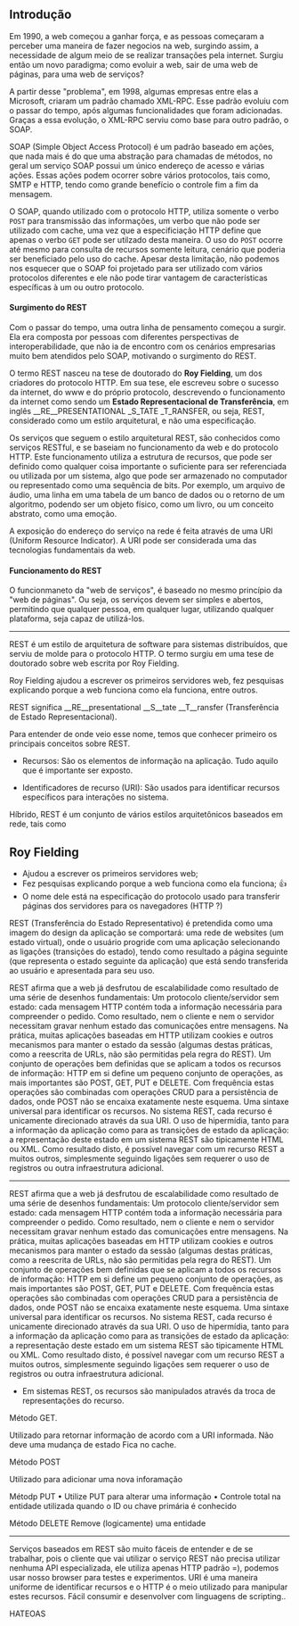 ## Introdução

Em 1990, a web começou a ganhar força, e as pessoas começaram a perceber uma maneira de fazer negocios na web, surgindo assim, a necessidade de algum meio de se realizar transações pela internet. Surgiu então um novo paradigma; como evoluir a web, sair de uma web de páginas, para uma web de serviços?

A partir desse "problema", em 1998, algumas empresas entre elas a Microsoft, criaram um padrão chamado XML-RPC. Esse padrão evoluiu com o passar do tempo, após algumas funcionalidades que foram adicionadas. Graças a essa evolução, o XML-RPC serviu como base para outro padrão, o SOAP.

SOAP (Simple Object Access Protocol) é um padrão baseado em ações, que nada mais é do que uma abstração para chamadas de métodos, no geral um serviço SOAP possui um único endereço de acesso e várias ações. Essas ações podem ocorrer sobre vários protocolos, tais como, SMTP e HTTP, tendo como grande benefício o controle fim a fim da mensagem.

O SOAP, quando utilizado com o protocolo HTTP, utiliza somente o verbo `POST` para transmissão das informações, um verbo que não pode ser utilizado com cache, uma vez que a especificiação HTTP define que apenas o verbo `GET` pode ser utilzado desta maneira. O uso do `POST` ocorre até mesmo para consulta de recursos somente leitura, cenário que poderia ser beneficiado pelo uso do cache. Apesar desta limitação, não podemos nos esquecer que o SOAP foi projetado para ser utilizado com vários protocolos diferentes e ele não pode tirar vantagem de características específicas à um ou outro protocolo.

#### Surgimento do REST

Com o passar do tempo, uma outra linha de pensamento começou a surgir. Ela era composta por pessoas com diferentes perspectivas de interoperabilidade, que não ia de encontro com os cenários empresarias muito bem atendidos pelo SOAP, motivando o surgimento do REST.

O termo REST nasceu na tese de doutorado do __Roy Fielding__, um dos criadores do protocolo HTTP. Em sua tese, ele escreveu sobre o sucesso da internet, do www e do próprio protocolo, descrevendo o funcionamento da internet como sendo um __Estado Representacional de Transferência__, em inglês __RE__PRESENTATIONAL _S_TATE _T_RANSFER, ou seja, REST, considerado como um estilo arquitetural, e não uma especificação. 

Os serviços que seguem o estilo arquitetural REST, são conhecidos como serviços RESTful, e se baseiam no funcionamento da web e do protocolo HTTP. Este funcionamento utiliza a estrutura de recursos, que pode ser definido como qualquer coisa importante o suficiente para ser referenciada ou utilizada por um sistema, algo que pode ser armazenado no computador ou representado como uma sequência de bits. Por exemplo, um arquivo de áudio, uma linha em uma tabela de um banco de dados ou o retorno de um algoritmo, podendo ser um objeto físico, como um livro, ou um conceito abstrato, como uma emoção. 

A exposição do endereço do serviço na rede é feita através de uma URI (Uniform Resource Indicator). A URI pode ser considerada uma das tecnologias fundamentais da web.

#### Funcionamento do REST

O funcionmaneto da "web de serviços", é baseado no mesmo princípio da "web de páginas". Ou seja, os serviços devem ser simples e abertos, permitindo que qualquer pessoa, em qualquer lugar, utilizando qualquer plataforma, seja capaz de utilizá-los.

---

REST é um estilo de arquitetura de software para sistemas distribuídos, que serviu de molde para o protocolo HTTP. O termo surgiu em uma tese de doutorado sobre web escrita por Roy Fielding.

Roy Fielding ajudou a escrever os primeiros servidores web, fez pesquisas explicando porque a web funciona como ela funciona, entre outros. 

REST significa __RE__presentational __S__tate __T__ransfer (Transferência de Estado Representacional).

Para entender de onde veio esse nome, temos que conhecer primeiro os principais conceitos sobre REST.

* Recursos: São os elementos de informação na aplicação. Tudo aquilo que é importante ser exposto.

* Identificadores de recurso (URI): São usados para identificar recursos específicos para interações no sistema.

Híbrido, REST é um conjunto de vários estilos arquitetônicos baseados em rede, tais como 

## Roy Fielding

* Ajudou a escrever os primeiros servidores web;
* Fez pesquisas explicando porque a web funciona como ela funciona; :+1:
* O nome dele está na especificação do protocolo usado para transferir páginas dos servidores para os navegadores (HTTP ?)

REST (Transferência do Estado Representativo) é pretendida como uma imagem do design da aplicação se comportará: uma rede de websites (um estado virtual), onde o usuário progride com uma aplicação selecionando as ligações (transições do estado), tendo como resultado a página seguinte (que representa o estado seguinte da aplicação) que está sendo transferida ao usuário e apresentada para seu uso.


REST afirma que a web já desfrutou de escalabilidade como resultado de uma série de desenhos fundamentais:
Um protocolo cliente/servidor sem estado: cada mensagem HTTP contém toda a informação necessária para compreender o pedido. Como resultado, nem o cliente e nem o servidor necessitam gravar nenhum estado das comunicações entre mensagens. Na prática, muitas aplicações baseadas em HTTP utilizam cookies e outros mecanismos para manter o estado da sessão (algumas destas práticas, como a reescrita de URLs, não são permitidas pela regra do REST).
Um conjunto de operações bem definidas que se aplicam a todos os recursos de informação: HTTP em si define um pequeno conjunto de operações, as mais importantes são POST, GET, PUT e DELETE. Com frequência estas operações são combinadas com operações CRUD para a persistência de dados, onde POST não se encaixa exatamente neste esquema.
Uma sintaxe universal para identificar os recursos. No sistema REST, cada recurso é unicamente direcionado através da sua URI.
O uso de hipermídia, tanto para a informação da aplicação como para as transições de estado da aplicação: a representação deste estado em um sistema REST são tipicamente HTML ou XML. Como resultado disto, é possível navegar com um recurso REST a muitos outros, simplesmente seguindo ligações sem requerer o uso de registros ou outra infraestrutura adicional.

---

REST afirma que a web já desfrutou de escalabilidade como resultado de uma série de desenhos fundamentais:
Um protocolo cliente/servidor sem estado: cada mensagem HTTP contém toda a informação necessária para compreender o pedido. Como resultado, nem o cliente e nem o servidor necessitam gravar nenhum estado das comunicações entre mensagens. Na prática, muitas aplicações baseadas em HTTP utilizam cookies e outros mecanismos para manter o estado da sessão (algumas destas práticas, como a reescrita de URLs, não são permitidas pela regra do REST).
Um conjunto de operações bem definidas que se aplicam a todos os recursos de informação: HTTP em si define um pequeno conjunto de operações, as mais importantes são POST, GET, PUT e DELETE. Com frequência estas operações são combinadas com operações CRUD para a persistência de dados, onde POST não se encaixa exatamente neste esquema.
Uma sintaxe universal para identificar os recursos. No sistema REST, cada recurso é unicamente direcionado através da sua URI.
O uso de hipermídia, tanto para a informação da aplicação como para as transições de estado da aplicação: a representação deste estado em um sistema REST são tipicamente HTML ou XML. Como resultado disto, é possível navegar com um recurso REST a muitos outros, simplesmente seguindo ligações sem requerer o uso de registros ou outra infraestrutura adicional.

* Em sistemas REST, os recursos são manipulados através da troca de representações do recurso.

Método GET.

Utilizado para retornar informação de acordo com a URI informada.
Não deve uma mudança de estado
Fica no cache.

Método POST

Utilizado para adicionar uma nova inforamação

Métodp PUT
• Utilize PUT para alterar uma informação
• Controle total na entidade utilizada quando o ID ou chave primária é conhecido

Método DELETE
Remove (logicamente) uma entidade

---
Serviços baseados em REST são muito fáceis de entender e de se trabalhar, pois o cliente que vai utilizar o serviço REST não precisa utilizar nenhuma API especializada, ele utiliza apenas HTTP padrão =), podemos usar nosso browser para testes e experimentos.
URI é uma maneira uniforme de identificar recursos e o HTTP é o meio utilizado para manipular estes recursos.
Fácil consumir e desenvolver com linguagens de scripting..

HATEOAS


